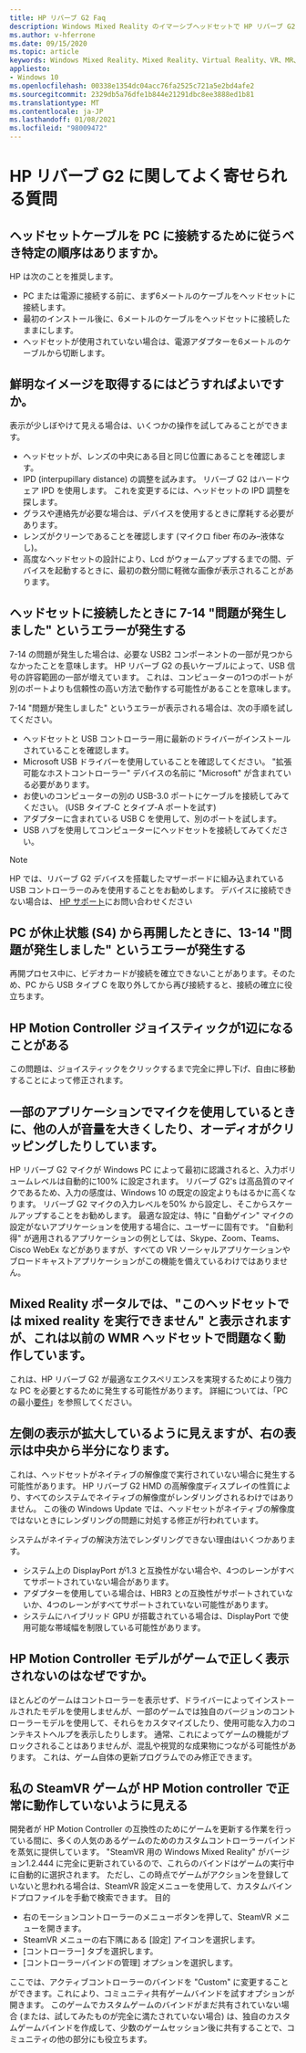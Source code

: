 ```yaml
---
title: HP リバーブ G2 Faq
description: Windows Mixed Reality のイマーシブヘッドセットで HP リバーブ G2 ヘッドセットを使用する方法についてよく寄せられる質問をご覧ください。
ms.author: v-hferrone
ms.date: 09/15/2020
ms.topic: article
keywords: Windows Mixed Reality、Mixed Reality、Virtual Reality、VR、MR、トラブルシューティング、エラー、ヘルプ、サポート、パフォーマンス
appliesto:
- Windows 10
ms.openlocfilehash: 00338e1354dc04acc76fa2525c721a5e2bd4afe2
ms.sourcegitcommit: 2329db5a76dfe1b844e21291dbc8ee3888ed1b81
ms.translationtype: MT
ms.contentlocale: ja-JP
ms.lasthandoff: 01/08/2021
ms.locfileid: "98009472"
---
```

# <a name="hp-reverb-g2-frequently-asked-questions"></a>HP リバーブ G2 に関してよく寄せられる質問

## <a name="is-there-a-specific-order-i-should-follow-to-connect-my-headset-cables-to-a-pc"></a>ヘッドセットケーブルを PC に接続するために従うべき特定の順序はありますか。

HP は次のことを推奨します。

- PC または電源に接続する前に、まず6メートルのケーブルをヘッドセットに接続します。
- 最初のインストール後に、6メートルのケーブルをヘッドセットに接続したままにします。
- ヘッドセットが使用されていない場合は、電源アダプターを6メートルのケーブルから切断します。

## <a name="what-should-i-do-to-get-a-crisper-image"></a>鮮明なイメージを取得するにはどうすればよいですか。

表示が少しぼやけて見える場合は、いくつかの操作を試してみることができます。

- ヘッドセットが、レンズの中央にある目と同じ位置にあることを確認します。
- IPD (interpupillary distance) の調整を試みます。 リバーブ G2 はハードウェア IPD を使用します。 これを変更するには、ヘッドセットの IPD 調整を探します。
- グラスや連絡先が必要な場合は、デバイスを使用するときに摩耗する必要があります。
- レンズがクリーンであることを確認します (マイクロ fiber 布のみ–液体なし)。
- 高度なヘッドセットの設計により、Lcd がウォームアップするまでの間、デバイスを起動するときに、最初の数分間に軽微な画像が表示されることがあります。

## <a name="i-am-getting-a-7-14-something-went-wrong-error-when-i-plug-in-my-headset"></a>ヘッドセットに接続したときに 7-14 "問題が発生しました" というエラーが発生する

7-14 の問題が発生した場合は、必要な USB2 コンポーネントの一部が見つからなかったことを意味します。  HP リバーブ G2 の長いケーブルによって、USB 信号の許容範囲の一部が増えています。  これは、コンピューターの1つのポートが別のポートよりも信頼性の高い方法で動作する可能性があることを意味します。

7-14 "問題が発生しました" というエラーが表示される場合は、次の手順を試してください。

- ヘッドセットと USB コントローラー用に最新のドライバーがインストールされていることを確認します。
- Microsoft USB ドライバーを使用していることを確認してください。 "拡張可能なホストコントローラー" デバイスの名前に "Microsoft" が含まれている必要があります。
- お使いのコンピューターの別の USB-3.0 ポートにケーブルを接続してみてください。 (USB タイプ-C とタイプ-A ポートを試す)
- アダプターに含まれている USB C を使用して、別のポートを試します。
- USB ハブを使用してコンピューターにヘッドセットを接続してみてください。

> [!NOTE]
> HP では、リバーブ G2 デバイスを搭載したマザーボードに組み込まれている USB コントローラーのみを使用することをお勧めします。
> デバイスに接続できない場合は、 [HP サポート](https://support.hp.com/us-en)にお問い合わせください

## <a name="i-am-getting-a-13-14-something-went-wrong-error-when-my-pc-resumes-from-hibernate-s4"></a>PC が休止状態 (S4) から再開したときに、13-14 "問題が発生しました" というエラーが発生する

再開プロセス中に、ビデオカードが接続を確立できないことがあります。そのため、PC から USB タイプ C を取り外してから再び接続すると、接続の確立に役立ちます。

## <a name="my-hp-motion-controller-joystick-will-sometimes-stick-to-one-side"></a>HP Motion Controller ジョイスティックが1辺になることがある

この問題は、ジョイスティックをクリックするまで完全に押し下げ、自由に移動することによって修正されます。

## <a name="others-state-i-am-loud-or-that-my-audio-is-clipping-while-i-am-using-the-microphone-with-some-applications"></a>一部のアプリケーションでマイクを使用しているときに、他の人が音量を大きくしたり、オーディオがクリッピングしたりしています。

HP リバーブ G2 マイクが Windows PC によって最初に認識されると、入力ボリュームレベルは自動的に100% に設定されます。 リバーブ G2's は高品質のマイクであるため、入力の感度は、Windows 10 の既定の設定よりもはるかに高くなります。 リバーブ G2 マイクの入力レベルを50% から設定し、そこからスケールアップすることをお勧めします。 最適な設定は、特に "自動ゲイン" マイクの設定がないアプリケーションを使用する場合に、ユーザーに固有です。 "自動利得" が適用されるアプリケーションの例としては、Skype、Zoom、Teams、Cisco WebEx などがありますが、すべての VR ソーシャルアプリケーションやブロードキャストアプリケーションがこの機能を備えているわけではありません。

## <a name="the-mixed-reality-portal-says-cant-run-mixed-reality-on-this-headset-but-this-worked-fine-with-my-previous-wmr-headset"></a>Mixed Reality ポータルでは、"このヘッドセットでは mixed reality を実行できません" と表示されますが、これは以前の WMR ヘッドセットで問題なく動作しています。

これは、HP リバーブ G2 が最適なエクスペリエンスを実現するためにより強力な PC を必要とするために発生する可能性があります。 詳細については、「PC の最小[要件](windows-mixed-reality-minimum-pc-hardware-compatibility-guidelines.md)」を参照してください。

## <a name="it-looks-like-my-left-display-is-stretched-and-the-right-display-is-off-centered-and-half-black"></a>左側の表示が拡大しているように見えますが、右の表示は中央から半分になります。

これは、ヘッドセットがネイティブの解像度で実行されていない場合に発生する可能性があります。 HP リバーブ G2 HMD の高解像度ディスプレイの性質により、すべてのシステムでネイティブの解像度がレンダリングされるわけではありません。 この後の Windows Update では、ヘッドセットがネイティブの解像度ではないときにレンダリングの問題に対処する修正が行われています。

システムがネイティブの解決方法でレンダリングできない理由はいくつかあります。

- システム上の DisplayPort が1.3 と互換性がない場合や、4つのレーンがすべてサポートされていない場合があります。
- アダプターを使用している場合は、HBR3 との互換性がサポートされていないか、4つのレーンがすべてサポートされていない可能性があります。
- システムにハイブリッド GPU が搭載されている場合は、DisplayPort で使用可能な帯域幅を制限している可能性があります。

## <a name="why-are-my-hp-motion-controller-models-not-showing-up-correctly-in-a-game"></a>HP Motion Controller モデルがゲームで正しく表示されないのはなぜですか。

ほとんどのゲームはコントローラーを表示せず、ドライバーによってインストールされたモデルを使用しませんが、一部のゲームでは独自のバージョンのコントローラーモデルを使用して、それらをカスタマイズしたり、使用可能な入力のコンテキストヘルプを表示したりします。 通常、これによってゲームの機能がブロックされることはありませんが、混乱や視覚的な成果物につながる可能性があります。 これは、ゲーム自体の更新プログラムでのみ修正できます。

## <a name="my-steamvr-games-dont-appear-to-work-correctly-with-my-hp-motion-controllers"></a>私の SteamVR ゲームが HP Motion controller で正常に動作していないように見える

開発者が HP Motion Controller の互換性のためにゲームを更新する作業を行っている間に、多くの人気のあるゲームのためのカスタムコントローラーバインドを蒸気に提供しています。 "SteamVR 用の Windows Mixed Reality" がバージョン1.2.444 に完全に更新されているので、これらのバインドはゲームの実行中に自動的に選択されます。 ただし、この時点でゲームがアクションを登録していないと思われる場合は、SteamVR 設定メニューを使用して、カスタムバインドプロファイルを手動で検索できます。
目的

- 右のモーションコントローラーのメニューボタンを押して、SteamVR メニューを開きます。
- SteamVR メニューの右下隅にある [設定] アイコンを選択します。
- [コントローラー] タブを選択します。
- [コントローラーバインドの管理] オプションを選択します。

ここでは、アクティブコントローラーのバインドを "Custom" に変更することができます。これにより、コミュニティ共有ゲームバインドを試すオプションが開きます。
このゲームでカスタムゲームのバインドがまだ共有されていない場合 (または、試してみたものが完全に満たされていない場合) は、独自のカスタムゲームバインドを作成して、少数のゲームセッション後に共有することで、コミュニティの他の部分にも役立ちます。